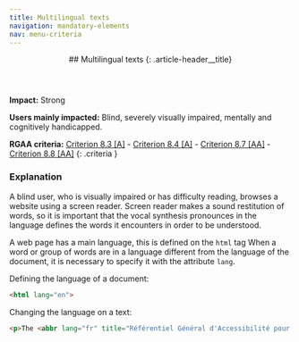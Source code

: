 ```yaml
---
title: Multilingual texts
navigation: mandatory-elements
nav: menu-criteria
---
```


<header>
## Multilingual texts
{: .article-header__title}
</header>

**Impact:** Strong

**Users mainly impacted:** Blind, severely visually impaired, mentally and cognitively handicapped.

**RGAA criteria:** [Criterion 8.3 [A]](http://disic.github.io/rgaa_referentiel_en/criteria.html#crit-8-3) - [Criterion 8.4 [A]](http://disic.github.io/rgaa_referentiel_en/criteria.html#crit-8-4) - [Criterion 8.7 [AA]](http://disic.github.io/rgaa_referentiel_en/criteria.html#crit-8-7) - [Criterion 8.8 [AA]](http://disic.github.io/rgaa_referentiel_en/criteria.html#crit-8-8)
{: .criteria }

### Explanation

A blind user, who is visually impaired or has difficulty reading, browses a website using a screen reader. Screen reader makes a sound restitution of words, so it is important that the vocal synthesis pronounces in the language defines the words it encounters in order to be understood.

A web page has a main language, this is defined on the `html` tag
When a word or group of words are in a language different from the language of the document, it is necessary to specify it with the attribute `lang`.

Defining the language of a document:
```html
<html lang="en">
```

Changing the language on a text:
```html
<p>The <abbr lang="fr" title="Référentiel Général d'Accessibilité pour les Administrations">RGAA</abbr> is the French government's General Accessibility Reference for Administrations.</p>
```

